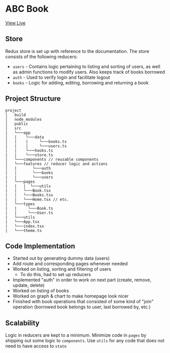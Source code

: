 # ABC Book

[View Live](https://abc-book-club.herokuapp.com/)

## Store

Redux store is set up with reference to the documentation. The store consists of the following reducers:

-   `users` - Contains logic pertaining to listing and sorting of users, as well as admin functions to modify users. Also keeps track of books borrowed
-   `auth` - Used to verify login and facilitate logout
-   `books` - Logic for adding, editing, borrowing and returning a book

## Project Structure

```
project
│   build
│   node_modules
│   public
│   src
|   └───app
│   |    └───data
│   |    |     └───books.ts
|   |    |     └───users.ts
│   |    └───hooks.ts
|   |    └───store.ts
│   └───components // reusable components
│   └───features // reducer logic and actions
│   |       └───auth
|   |       └───books
|   |       └───users
|   └───pages
|   |   |  └───utils
|   |   └───Book.tsx
|   |   └───Books.tsx
|   |   └───Home.tsx // etc.
|   └───types
|   |     └───Book.ts
|   |     └───User.ts
|   └───utils
|   └───App.tsx
|   └───index.tsx
|   └───theme.ts
```

## Code Implementation

-   Started out by generating dummy data (users)
-   Add route and corresponding pages whenever needed
-   Worked on listing, sorting and filtering of users
    -   To do this, had to set up reducers
-   Implemented "auth" in order to work on next part (create, remove, update, delete)
-   Worked on listing of books
-   Worked on graph & chart to make homepage look nicer
-   Finished with book operations that consisted of some kind of "join" operation (borrowed book belongs to user, last borrowed by, etc.)

## Scalability

Logic in reducers are kept to a minimum. Minimize code in `pages` by shipping out some logic to `components`. Use `utils` for any code that does not need to have access to `state`
